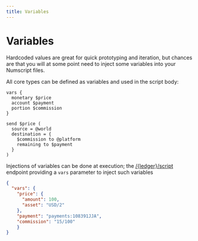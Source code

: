 ```yaml
---
title: Variables
---
```

# Variables
Hardcoded values are great for quick prototyping and iteration, but chances are that you will at some point need to inject some variables into your Numscript files.

All core types can be defined as variables and used in the script body:
```numscript
vars {
  monetary $price
  account $payment
  portion $commission
}

send $price (
  source = @world
  destination = {
    $commission to @platform
    remaining to $payment
  }
)
```
Injections of variables can be done at execution; the [/{ledger}/script](ref:ledgerscript-1) endpoint providing a `vars` parameter to inject such variables
```json
{
  "vars": {
    "price": {
      "amount": 100,
      "asset": "USD/2"
  	},
   	"payment": "payments:108391JJA",
    "commission": "15/100"
	}
}
```
